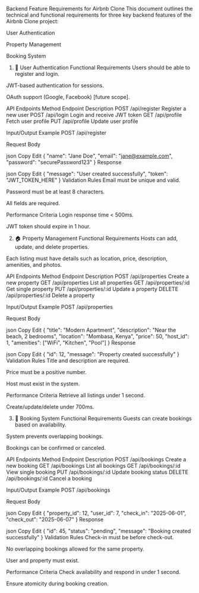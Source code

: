 Backend Feature Requirements for Airbnb Clone
This document outlines the technical and functional requirements for three key backend features of the Airbnb Clone project:

User Authentication

Property Management

Booking System

1. 🔐 User Authentication
Functional Requirements
Users should be able to register and login.

JWT-based authentication for sessions.

OAuth support (Google, Facebook) [future scope].

API Endpoints
Method	Endpoint	Description
POST	/api/register	Register a new user
POST	/api/login	Login and receive JWT token
GET	/api/profile	Fetch user profile
PUT	/api/profile	Update user profile

Input/Output Example
POST /api/register

Request Body

json
Copy
Edit
{
  "name": "Jane Doe",
  "email": "jane@example.com",
  "password": "securePassword123"
}
Response

json
Copy
Edit
{
  "message": "User created successfully",
  "token": "JWT_TOKEN_HERE"
}
Validation Rules
Email must be unique and valid.

Password must be at least 8 characters.

All fields are required.

Performance Criteria
Login response time < 500ms.

JWT token should expire in 1 hour.

2. 🏠 Property Management
Functional Requirements
Hosts can add, update, and delete properties.

Each listing must have details such as location, price, description, amenities, and photos.

API Endpoints
Method	Endpoint	Description
POST	/api/properties	Create a new property
GET	/api/properties	List all properties
GET	/api/properties/:id	Get single property
PUT	/api/properties/:id	Update a property
DELETE	/api/properties/:id	Delete a property

Input/Output Example
POST /api/properties

Request Body

json
Copy
Edit
{
  "title": "Modern Apartment",
  "description": "Near the beach, 2 bedrooms",
  "location": "Mombasa, Kenya",
  "price": 50,
  "host_id": 1,
  "amenities": ["WiFi", "Kitchen", "Pool"]
}
Response

json
Copy
Edit
{
  "id": 12,
  "message": "Property created successfully"
}
Validation Rules
Title and description are required.

Price must be a positive number.

Host must exist in the system.

Performance Criteria
Retrieve all listings under 1 second.

Create/update/delete under 700ms.

3. 📅 Booking System
Functional Requirements
Guests can create bookings based on availability.

System prevents overlapping bookings.

Bookings can be confirmed or canceled.

API Endpoints
Method	Endpoint	Description
POST	/api/bookings	Create a new booking
GET	/api/bookings	List all bookings
GET	/api/bookings/:id	View single booking
PUT	/api/bookings/:id	Update booking status
DELETE	/api/bookings/:id	Cancel a booking

Input/Output Example
POST /api/bookings

Request Body

json
Copy
Edit
{
  "property_id": 12,
  "user_id": 7,
  "check_in": "2025-06-01",
  "check_out": "2025-06-07"
}
Response

json
Copy
Edit
{
  "id": 45,
  "status": "pending",
  "message": "Booking created successfully"
}
Validation Rules
Check-in must be before check-out.

No overlapping bookings allowed for the same property.

User and property must exist.

Performance Criteria
Check availability and respond in under 1 second.

Ensure atomicity during booking creation.

